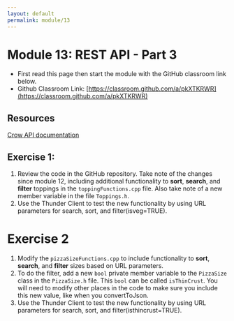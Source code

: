 ```yaml
---
layout: default
permalink: module/13
---
```


# Module 13: REST API - Part 3

* First read this page then start the module with the GitHub classroom link below.
* Github Classroom Link: [https://classroom.github.com/a/pkXTKRWR](https://classroom.github.com/a/pkXTKRWR)

## Resources

[Crow API documentation](https://crowcpp.org/master/reference/annotated.html)


## Exercise 1: 

1. Review the code in the GitHub repository. Take note of the changes since module 12, including additional functionality to __sort__, __search__, and __filter__ toppings in the `toppingFunctions.cpp` file. Also take note of a new member variable in the file `Toppings.h`.
2. Use the Thunder Client to test the new functionality by using URL parameters for search, sort, and filter(isveg=TRUE).

# Exercise 2
1. Modify the `pizzaSizeFunctions.cpp` to include functionality to __sort__, __search__, and __filter__ sizes based on URL parameters.
2. To do the filter, add a new `bool` private member variable to the `PizzaSize` class in the `PizzaSize.h` file. This `bool` can be called `isThinCrust`. You will need to modify other places in the code to make sure you include this new value, like when you convertToJson. 
3. Use the Thunder Client to test the new functionality by using URL parameters for search, sort, and filter(isthincrust=TRUE).


